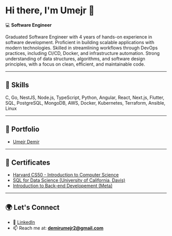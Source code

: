 # Hi there, I'm Umejr 👋  

💻 **Software Engineer**  

 Graduated Software Engineer with 4 years of hands-on
 experience in software development. Proficient in building
 scalable applications with modern technologies. Skilled in
 streamlining workflows through DevOps practices,
 including CI/CD, Docker, and infrastructure automation.
 Strong understanding of data structures, algorithms, and
 software design principles, with a focus on clean, efficient,
 and maintainable code.

---

## 🚀 Skills
C, Go, NestJS, Node.js, TypeScript, Python, Angular, React, Next.js, Flutter,  
SQL, PostgreSQL, MongoDB, AWS, Docker, Kubernetes, Terraform, Ansible, Linux  

---

## 📂 Portfolio
- [Umejr Demir](https://www.demir-umejr.com)

---

## 📜 Certificates
- [Harvard CS50 - Introduction to Computer Science](https://certificates.cs50.io/10edfbf4-873c-45a5-aa2d-2a8d6f829140.pdf?size=letter)  
- [SQL for Data Science (University of California, Davis)]([link-here](https://www.coursera.org/account/accomplishments/verify/2XND8CKZ559H?utm_source=link&utm_medium=certificate&utm_content=cert_image&utm_campaign=sharing_cta&utm_product=course))  
- [Introduction to Back-end Developement (Meta)](https://www.coursera.org/account/accomplishments/verify/ES7XGN4QUUX6?utm_source=link&utm_medium=certificate&utm_content=cert_image&utm_campaign=sharing_cta&utm_product=course)  

---

## 🌍 Let's Connect
- 💼 [LinkedIn](https://www.linkedin.com/in/umejr-demir/)  
- 📫 Reach me at: **demirumejr2@gmail.com**  
